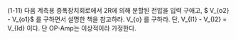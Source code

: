 (1-11) 다음 계측용 증폭장치회로에서 2R에 의해 분할된 전압을 입력 구애고, $ V_{o2} - V_{o1}$  를 구하면서 설명한 책을 참고하라.  V_{o} 를 구하라. 단,  V_{I1} - V_{I2} = V_{Id}  이다. 단 OP-Amp는 이상적이라 가정한다.